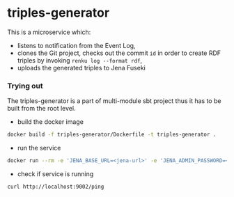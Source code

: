 # triples-generator

This is a microservice which:
- listens to notification from the Event Log,
- clones the Git project, checks out the commit `id` in order to create RDF triples by invoking `renku log --format rdf`,
- uploads the generated triples to Jena Fuseki

### Trying out

The triples-generator is a part of multi-module sbt project thus it has to be built from the root level.

- build the docker image

```bash
docker build -f triples-generator/Dockerfile -t triples-generator .
```

- run the service

```bash
docker run --rm -e 'JENA_BASE_URL=<jena-url>' -e 'JENA_ADMIN_PASSWORD=<jena-password>' -e 'GITLAB_BASE_URL=<gitlab-url>' -p 9002:9000 triples-generator
```

- check if service is running

```bash
curl http://localhost:9002/ping

